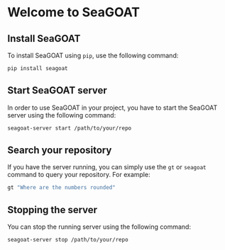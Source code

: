 # Welcome to SeaGOAT

## Install SeaGOAT

To install SeaGOAT using `pip`, use the following command:

```bash
pip install seagoat
```

## Start SeaGOAT server

In order to use SeaGOAT in your project, you have to start the SeaGOAT server
using the following command:

```bash
seagoat-server start /path/to/your/repo
```

## Search your repository

If you have the server running, you can simply use the
`gt` or `seagoat` command to query your repository. For example:

```bash
gt "Where are the numbers rounded"
```

## Stopping the server

You can stop the running server using the following command:

```bash
seagoat-server stop /path/to/your/repo
```
